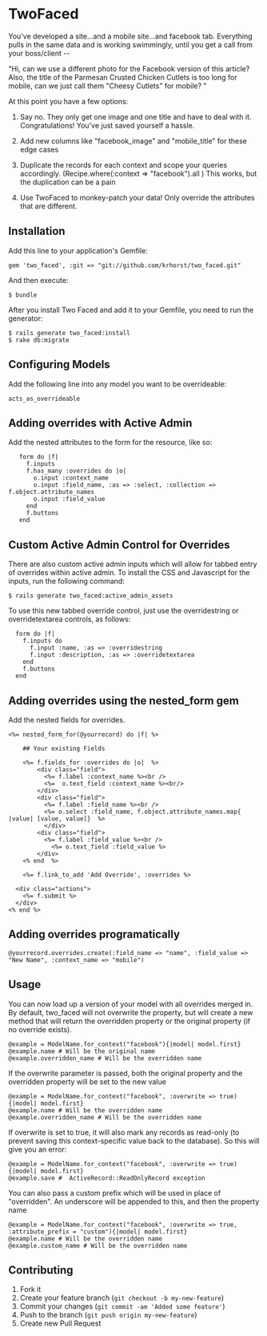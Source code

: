 # TwoFaced

You've developed a site...and a mobile site...and facebook tab. Everything pulls in the same data and is working swimmingly, until you get a call from your boss/client --

"Hi, can we use a different photo for the Facebook version of this article? Also, the title of the Parmesan Crusted Chicken Cutlets is too long for mobile, can we just call them "Cheesy Cutlets" for mobile? "

At this point you have a few options:

1. Say no. They only get one image and one title and have to deal with it. Congratulations! You've just saved yourself a hassle.

2. Add new columns like "facebook_image" and "mobile_title" for these edge cases

3. Duplicate the records for each context and scope your queries accordingly. (Recipe.where(:context => "facebook").all ) This works, but the duplication can be a pain

4. Use TwoFaced to monkey-patch your data! Only override the attributes that are different.


## Installation

Add this line to your application's Gemfile:

    gem 'two_faced', :git => "git://github.com/krhorst/two_faced.git"

And then execute:

    $ bundle


After you install Two Faced and add it to your Gemfile, you need to run the generator:

    $ rails generate two_faced:install
    $ rake db:migrate

## Configuring Models

Add the following line into any model you want to be overrideable:

    acts_as_overrideable

## Adding overrides with Active Admin

Add the nested attributes to the form for the resource, like so:

       form do |f|
         f.inputs
         f.has_many :overrides do |o|
           o.input :context_name
           o.input :field_name, :as => :select, :collection => f.object.attribute_names
           o.input :field_value
         end
         f.buttons
       end

## Custom Active Admin Control for Overrides

There are also custom active admin inputs which will allow for tabbed entry of overrides within active admin. To install the CSS and Javascript for the inputs, run the following command:

    $ rails generate two_faced:active_admin_assets

To use this new tabbed override control, just use the overridestring or overridetextarea controls, as follows:

      form do |f|
        f.inputs do
          f.input :name, :as => :overridestring
          f.input :description, :as => :overridetextarea
        end
        f.buttons
      end


## Adding overrides using the nested_form gem

Add the nested fields for overrides.

    <%= nested_form_for(@yourrecord) do |f| %>

        ## Your existing Fields

        <%= f.fields_for :overrides do |o|  %>
            <div class="field">
              <%= f.label :context_name %><br />
              <%=  o.text_field :context_name %><br/>
            </div>
            <div class="field">
              <%= f.label :field_name %><br />
              <%= o.select :field_name, f.object.attribute_names.map{ |value| [value, value]}  %>
              </div>
            <div class="field">
              <%= f.label :field_value %><br />
                <%= o.text_field :field_value %>
            </div>
        <% end  %>

        <%= f.link_to_add 'Add Override', :overrides %>

      <div class="actions">
        <%= f.submit %>
      </div>
    <% end %>

## Adding overrides programatically

    @yourrecord.overrides.create(:field_name => "name", :field_value => "New Name", :context_name => "mobile")

## Usage

You can now load up a version of your model with all overrides merged in. By default, two_faced will not overwrite the property, but will create a new method that will return the overridden property or the original property (if no override exists).

    @example = ModelName.for_context("facebook"){|model| model.first}
    @example.name # Will be the original name
    @example.overridden_name # Will be the overridden name

If the overwrite parameter is passed, both the original property and the overridden property will be set to the new value

    @example = ModelName.for_context("facebook", :overwrite => true){|model| model.first}
    @example.name # Will be the overridden name
    @example.overridden_name # Will be the overridden name

If overwrite is set to true, it will also mark any records as read-only (to prevent saving this context-specific value back to the database). So this will give you an error:

    @example = ModelName.for_context("facebook", :overwrite => true){|model| model.first}
    @example.save #  ActiveRecord::ReadOnlyRecord exception

You can also pass a custom prefix which will be used in place of "overridden". An underscore will be appended to this, and then the property name

    @example = ModelName.for_context("facebook", :overwrite => true, :attribute_prefix = "custom"){|model| model.first}
    @example.name # Will be the overridden name
    @example.custom_name # Will be the overridden name


## Contributing

1. Fork it
2. Create your feature branch (`git checkout -b my-new-feature`)
3. Commit your changes (`git commit -am 'Added some feature'`)
4. Push to the branch (`git push origin my-new-feature`)
5. Create new Pull Request
